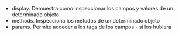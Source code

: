- display. Demuestra como inspeccionar los campos y valores de un determinado objeto
- methods. Inspecciona los métodos de un determinado objeto
- params. Permite acceder a los tags de los campos - si los hubiera